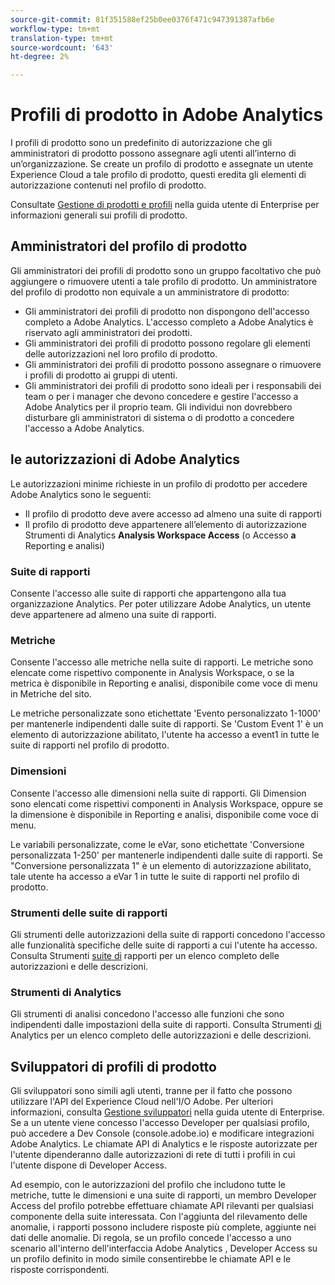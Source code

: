 ```yaml
---
source-git-commit: 81f351588ef25b0ee0376f471c947391387afb6e
workflow-type: tm+mt
translation-type: tm+mt
source-wordcount: '643'
ht-degree: 2%

---
```

# Profili di prodotto in  Adobe Analytics

I profili di prodotto sono un predefinito di autorizzazione che gli amministratori di prodotto possono assegnare agli utenti all’interno di un’organizzazione. Se create un profilo di prodotto e assegnate un utente  Experience Cloud a tale profilo di prodotto, questi eredita gli elementi di autorizzazione contenuti nel profilo di prodotto.

Consultate [Gestione di prodotti e profili](https://helpx.adobe.com/it/enterprise/using/manage-products-and-profiles.html) nella guida utente di Enterprise per informazioni generali sui profili di prodotto.

## Amministratori del profilo di prodotto

Gli amministratori dei profili di prodotto sono un gruppo facoltativo che può aggiungere o rimuovere utenti a tale profilo di prodotto. Un amministratore del profilo di prodotto non equivale a un amministratore di prodotto:

* Gli amministratori dei profili di prodotto non dispongono dell&#39;accesso completo a  Adobe Analytics. L&#39;accesso completo a  Adobe Analytics è riservato agli amministratori dei prodotti.
* Gli amministratori dei profili di prodotto possono regolare gli elementi delle autorizzazioni nel loro profilo di prodotto.
* Gli amministratori dei profili di prodotto possono assegnare o rimuovere i profili di prodotto ai gruppi di utenti.
* Gli amministratori dei profili di prodotto sono ideali per i responsabili dei team o per i manager che devono concedere e gestire l&#39;accesso a  Adobe Analytics per il proprio team. Gli individui non dovrebbero disturbare gli amministratori di sistema o di prodotto a concedere l&#39;accesso a  Adobe Analytics.

##  le autorizzazioni di Adobe Analytics

Le autorizzazioni minime richieste in un profilo di prodotto per accedere  Adobe Analytics sono le seguenti:

* Il profilo di prodotto deve avere accesso ad almeno una suite di rapporti
* Il profilo di prodotto deve appartenere all’elemento di autorizzazione Strumenti di Analytics **Analysis Workspace Access** (o Accesso **a** Reporting e analisi)

### Suite di rapporti

Consente l&#39;accesso alle suite di rapporti che appartengono alla tua organizzazione Analytics. Per poter utilizzare  Adobe Analytics, un utente deve appartenere ad almeno una suite di rapporti.

### Metriche

Consente l&#39;accesso alle metriche nella suite di rapporti. Le metriche sono elencate come rispettivo componente in  Analysis Workspace, o se la metrica è disponibile in Reporting e analisi, disponibile come voce di menu in Metriche del sito.

Le metriche personalizzate sono etichettate &#39;Evento personalizzato 1-1000&#39; per mantenerle indipendenti dalle suite di rapporti. Se &#39;Custom Event 1&#39; è un elemento di autorizzazione abilitato, l&#39;utente ha accesso a event1 in tutte le suite di rapporti nel profilo di prodotto.

### Dimensioni

Consente l&#39;accesso alle dimensioni nella suite di rapporti. Gli Dimension sono elencati come rispettivi componenti in  Analysis Workspace, oppure se la dimensione è disponibile in Reporting e analisi, disponibile come voce di menu.

Le variabili personalizzate, come le eVar, sono etichettate &#39;Conversione personalizzata 1-250&#39; per mantenerle indipendenti dalle suite di rapporti. Se &quot;Conversione personalizzata 1&quot; è un elemento di autorizzazione abilitato, tale utente ha accesso a  eVar 1 in tutte le suite di rapporti nel profilo di prodotto.

### Strumenti delle suite di rapporti

Gli strumenti delle autorizzazioni della suite di rapporti concedono l&#39;accesso alle funzionalità specifiche delle suite di rapporti a cui l&#39;utente ha accesso. Consulta Strumenti [suite di](report-suite-tools.md) rapporti per un elenco completo delle autorizzazioni e delle descrizioni.

### Strumenti di Analytics

Gli strumenti di analisi concedono l&#39;accesso alle funzioni che sono indipendenti dalle impostazioni della suite di rapporti. Consulta Strumenti [di](analytics-tools.md) Analytics per un elenco completo delle autorizzazioni e delle descrizioni.

## Sviluppatori di profili di prodotto

Gli sviluppatori sono simili agli utenti, tranne per il fatto che possono utilizzare l&#39;API del Experience Cloud  nell&#39;I/O  Adobe. Per ulteriori informazioni, consulta [Gestione sviluppatori](https://helpx.adobe.com/enterprise/using/manage-developers.html) nella guida utente di Enterprise. Se a un utente viene concesso l&#39;accesso Developer per qualsiasi profilo, può accedere a Dev Console (console.adobe.io) e modificare  integrazioni Adobe Analytics. Le chiamate API di Analytics e le risposte autorizzate per l&#39;utente dipenderanno dalle autorizzazioni di rete di tutti i profili in cui l&#39;utente dispone di Developer Access.

Ad esempio, con le autorizzazioni del profilo che includono tutte le metriche, tutte le dimensioni e una suite di rapporti, un membro Developer Access del profilo potrebbe effettuare chiamate API rilevanti per qualsiasi componente della suite interessata. Con l&#39;aggiunta del rilevamento delle anomalie, i rapporti possono includere risposte più complete, aggiunte nei dati delle anomalie. Di regola, se un profilo concede l&#39;accesso a uno scenario all&#39;interno dell&#39;interfaccia Adobe Analytics , Developer Access su un profilo definito in modo simile consentirebbe le chiamate API e le risposte corrispondenti.
